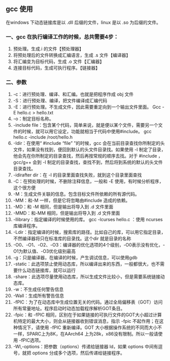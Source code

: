 ## gcc 使用

在windows 下动态链接库是以 .dll 后缀的文件，linux 是以 .so 为后缀的文件。

### 一、gcc 在执行编译工作的时候，总共需要4步：

1. 预处理。生成.i 的文件【预处理器】
2. 将预处理后的文件转换成汇编语言，生成 .s 文件【编译器】
3. 将汇编变为目标代码，生成 .o 文件【汇编器】
4. 连接目标代码，生成可执行程序。【链接器】

### 二、参数

1. -c：进行预处理、编译、和汇编。也就是把程序作成 obj 文件
2. -S：进行预处理、编译，把文件编译成汇编代码
3. -E：进行预处理。不生成文件，因此需要重定向到一个输出文件里面。 Gcc -E hello.c > hello.txt
4. -o：制定目标名称。
5. -include file：包含某个代码，简单来说，就是便以某个文件，需要另一个文件的时候，就可以用它设定，功能就相当于代码中使用#include<filename>。 gcc hello.c -include /root/hello.h
6. -Idir：在使用“ #include “file” ”的时候，gcc 会在当前目录查找你所制定的头文件，如果没有找到，便回到默认的头文件目录找。如果使用 -I 制定了目录，他会先在你所制定的目录查找，然后再按常规的顺序去找。对于 #include<file> ，gcc/g++ 会到 -I 制定的目录查找，查找不到，然后将到系统的默认的头文件目录查找。
7. -idirafter dir：在 -I 的目录里面查找失败，就到这个目录里面查找
8. -C：在预处理的时候，不删除注释信息，一般和 -E 使用，有时候分析程序，这个很方便
9. -M：生成文件关联的信息。包含目标文件所依赖的所有源代码。
10. -MM：和-M 一样，但是它将忽略由#include<file> 造成的依赖。
11. -MD：和 -M 相同，但是输出将导入到 .d 文件里面
12. -MMD：和-MM 相同，但是输出将导入到 .d 文件里面
13. -llibrary：指定编译的时候使用的库。 gcc -lcurses hello.c ：使用 ncurses 库编译程序。
14. -Ldir：指定编译的时候，搜索库的路径。比如自己的库，可以用它指定目录，不然编译器将只在标准库的目录找。这个dir 就是目录的名称
15. -O0、-O1、-O2、-O3：编译器的优化选项的4个级别，-O0表示没有优化，-O1为默认值、-O3优化级别最高
16. -g：只是编译器，在编译的时候，产生调试信息，可以使用gdb
17. -static：此选项禁止使用动态库，所以编译出来的东西，一般都很大，也不需要什么动态链接库，就可以运行
18. -share：此选项尽量使用动态库，所以生成文件比较小，但是需要系统链接动态库。 
19. -w：不生成任何警告信息
20. -Wall：生成所有警告信息
21. -fPIC：为了在动态库中生成位置无关的代码。通过全局偏移表（GOT）访问所有常量地址。程序启动时动态加载程序解析GOT条目。
22. -fpic：和 -fPIC 相同，区别在于如果链接的可执行文件的GOT大小超过计算机特定的最大大小，则会从链接器收到错误消息，指示 -fpic 不起作用；在这种情况下，请使用 -fPIC 重新编译。GOT 大小根据操作系统的不同而大小不一样，SPARC上为8K，在AArch64 上为28k，x86没有限制。所以一般请使用 -fPIC选项。
22. -Wl,-options：把参数（options）传递给链接器 ld，如果 options 中间有逗号，就把 options 分成多个选项，然后传递给链接程序。



